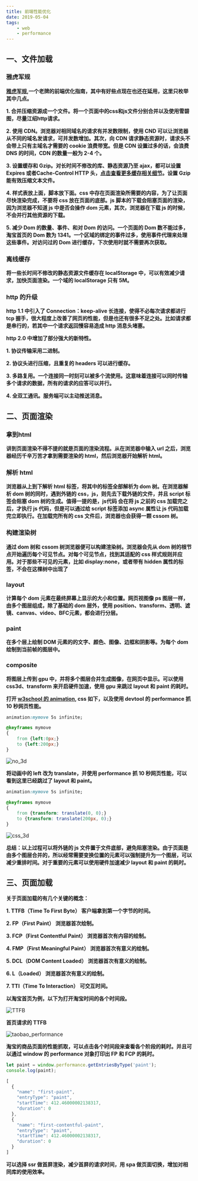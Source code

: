 ```yaml
---
title: 前端性能优化
date: 2019-05-04
tags:
    - web
    - performance
---
```


## 一、文件加载

### 雅虎军规

**[雅虎军规](https://www.cnblogs.com/xianyulaodi/p/5755079.html#_label7),一个老牌的前端优化指南，其中有好些点现在也还在延用，这里只枚举其中几点。**

**1.    合并压缩资源成一个文件。将一个页面中的css和js文件分别合并以及使用雪碧图，尽量江绍http请求。**

**2.    使用 CDN。浏览器对相同域名的请求有并发数限制，使用 CND 可以让浏览器从不同的域名发请求，可并发数增加。其次，向 CDN 请求静态资源时，请求头不会带上只有主域名才需要的 cookie 浪费带宽。但是 CDN 设置过多的话，会浪费 DNS 的时间，CDN 的数量一般为 2-4 个。**

**3.    设置缓存和 Gzip。对长时间不修改的库、静态资源乃至 ajax，都可以设置 Expires 或者Cache-Control HTTP 头，[点击查看更多缓存相关细节](#1)。设置 Gzip 能有效压缩文本文件。**

**4.    样式表放上面，脚本放下面。css 中存在页面渲染所需要的内容，为了让页面尽快渲染完成，不要将 css 放在页面的底部。js 脚本的下载会阻塞页面的渲染，因为浏览器不知道 js 中是否会操作 dom 元素，其次，浏览器在下载 js 的时候，不会并行其他资源的下载。**

**5.    减少 Dom 的数量、事件、和对 Dom 的访问。一个页面的 Dom 数不能过多，淘宝首页的 Dom 数为 1341。一个区域的绑定的事件过多，使用事件代理来处理这些事件。对访问过的 Dom 进行缓存，下次使用时就不需要再次获取。**

### 离线缓存

**将一些长时间不修改的静态资源文件缓存在 localStorage 中，可以有效减少请求，加快页面渲染。一个域的 localStorage 只有 5M。**

### http 的升级

**http 1.1 中引入了 Connection：keep-alive 长连接，使得不必每次请求都进行 tcp 握手，很大程度上改善了网页的性能，但是也还有很多不足之处。比如请求都是串行的，若其中一个请求返回慢容易造成 http 消息头堵塞。**

**http 2.0 中增加了部分强大的新特性。**

**1.    协议传输采用二进制。**

**2.    协议头进行压缩，且重复的 headers 可以进行缓存。**

**3.    多路复用。一个连接同一时刻可以被多个流使用。这意味着连接可以同时传输多个请求的数据，所有的请求的应答可以并行。**

**4.    全双工通讯。服务端可以主动推送消息。**

## 二、页面渲染

### 拿到html

**讲到页面渲染不得不提的就是页面的渲染流程。从在浏览器中输入 url 之后，浏览器经历千辛万苦才拿到需要渲染的 html，然后浏览器开始解析 html。**

### 解析 html

**浏览器从上到下解析 html 标签，将其中的标签全部解析为 dom 树。在浏览器解析 dom 树的同时，遇到外链的 css，js，则先去下载外链的文件，并且 script 标签会阻塞 dom 树的生成。值得一提的是，js代码 会在将 js 之前的 css 加载完之后，才执行 js 代码，但是可以通过给 script 标签添加 async 属性让 js 代码加载完立即执行。在加载完所有的 css 文件后，浏览器也会获得一颗 cssom 树。**

### 构建渲染树

**通过 dom 树和 cssom 树浏览器便可以构建渲染树。浏览器会先从 dom 树的根节点开始遍历每个可见节点。对每个可见节点，找到其适配的 css 样式规则并应用。对于那些不可见的元素，比如 display:none，或者带有 hidden 属性的标签，不会在这棵树中出现了**

### layout

**计算每个 dom 元素在最终屏幕上显示的大小和位置。网页视图像 ps 图层一样，由多个图层组成，除了基础的 dom 层外，使用 position、transform、透明、滤镜、canvas、video、BFC元素，都会进行分层。**

### paint

**在多个层上绘制 DOM 元素的的文字、颜色、图像、边框和阴影等。为每个 dom 绘制到当前帧的图层中。**

### composite

**将图层上传到 gpu 中，并将多个图层合并生成图像，在网页中显示。可以使用css3d、transform 来开启硬件加速，使用 gpu 来跳过 layout 和 paint 的耗时。**

**打开 [w3school 的 animation](http://www.w3school.com.cn/tiy/t.asp?f=css3_animation), css 如下，以及使用 devtool 的 performance 抓 10 秒网页性能。**

``` css
animation:mymove 5s infinite;

@keyframes mymove
{
    from {left:0px;}
    to {left:200px;}
}
```

![no_3d](../../../../img/web-performance/no_3d.png)

**将动画中的 left 改为 translate，并使用 performance 抓 10 秒网页性能，可以看到这里已经跳过了 layout 和 paint。**

``` css
animation:mymove 5s infinite;

@keyframes mymove
{
    from {transform: translate(0, 0);}
    to {transform: translate(200px, 0);}
}
```

![css_3d](../../../../img/web-performance/css_3d.png)

**总结：以上过程可以将外链的 js 文件置于文件底部，避免阻塞渲染。由于页面是由多个图层合并的，所以经常需要变换位置的元素可以强制提升为一个图层，可以减少重排时间。对于重要的元素可以使用硬件加速减少 layout 和 paint 的耗时。**

## 三、页面加载

**关于页面加载的有几个关键的概念：**

**1.    TTFB（Time To First Byte） 客户端拿到第一个字节的时间。**

**2.    FP（First Paint） 浏览器首次绘制。**

**3.    FCP（First Contentful Paint） 浏览器首次有内容的绘制。**

**4.    FMP（First Meaningful Paint） 浏览器首次有意义的绘制。**

**5.    DCL（DOM Content Loaded） 浏览器首次有意义的绘制。**

**6.    L（Loaded） 浏览器首次有意义的绘制。**

**7.    TTI（Time To Interaction） 可交互时间。**

**以淘宝首页为例，以下为打开淘宝时间的各个时间段。**

![TTFB](../../../../img/web-performance/TTFB.png)

**首页请求的 TTFB**

![taobao_performance](../../../../img/web-performance/taobao_performance.png)

**淘宝的商品页面的性能抓取，可以点击各个时间段来查看各个阶段的耗时。并且可以通过 window 的 performance 对象打印出 FP 和 FCP 的耗时。**

``` js
let paint = window.performance.getEntriesByType('paint');
console.log(paint);

[
  {
    "name": "first-paint",
    "entryType": "paint",
    "startTime": 412.46000002138317,
    "duration": 0
  },
  {
    "name": "first-contentful-paint",
    "entryType": "paint",
    "startTime": 412.46000002138317,
    "duration": 0
  }
]
```

**可以选择 ssr 做首屏渲染，减少首屏的请求时间，用 spa 做页面切换，增加对相同库的使用效率。**